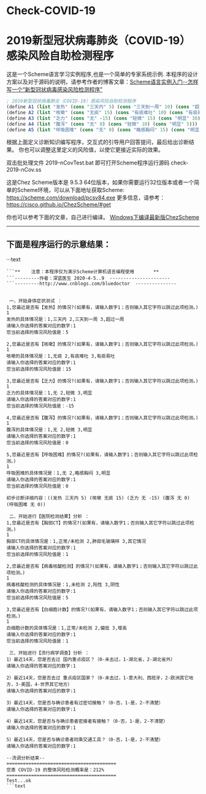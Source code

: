 # Check-COVID-19
2019新型冠状病毒肺炎（COVID-19）感染风险自助检测程序
=
这是一个Scheme语言学习实例程序,也是一个简单的专家系统示例.
本程序的设计方案以及对于源码的说明，请参考作者的博客文章：[Scheme语言实例入门--怎样写一个“新型冠状病毒感染风险检测程序”](https://www.cnblogs.com/bluedoctor/p/12669369.html)
```scheme
; 2019新型冠状病毒肺炎（COVID-19）感染风险自助检测程序
(define A1 (list "发热" (cons "三天内" 5) (cons "三天到一周" 10) (cons "超过一周" 15)))
(define A2 (list "咳嗽" (cons "无痰" 15) (cons "有痰难吐" 10) (cons "有痰易吐" -10)))
(define A3 (list "乏力" (cons "无" -15) (cons "轻微" 15) (cons "明显" 30)))
(define A4 (list "腹泻" (cons "无" 0) (cons "轻微" 10) (cons "明显" 5)))
(define A5 (list "呼吸困难" (cons "无" 0) (cons "略感胸闷" 15) (cons "明显" 30)))
```
根据上面定义诊断知识编写程序，交互式的引导用户回答提问，最后给出诊断结果。
你也可以调整这里定义的风险值，以使它更接近实际的效果。

双击批处理文件 2019-nCovTest.bat 即可打开Scheme程序运行源码 check-2019-nCov.ss

这是Chez Scheme版本是 9.5.3 64位版本，如果你需要运行32位版本或者一个简单的Scheme环境，可以从下面地址获取Scheme:
https://scheme.com/download/pcsv84.exe
更多信息，请参考：
https://cisco.github.io/ChezScheme/#get

你也可以参考下面的文章，自己进行编译。
[Windows下编译最新版ChezScheme](https://www.cnblogs.com/bluedoctor/p/11887867.html)

--------------------------
下面是程序运行的示意结果：
--------------------------

···text
``` ========新冠病毒肺炎(COVID-19)诊断检测实验程序============
```**    注意：本程序仅为演示Scheme计算机语言编程使用       **
```---------作者：深蓝医生 2020-4-5..9  ----------------------
```---------http://www.cnblogs.com/bluedoctor  ---------------


 一、开始身体症状测试 ：
1,您最近是否有【发热】的情况?(如果有，请输入数字1；否则输入其它字符以跳过此项检测。)
1
发热的具体情况是：1,三天内 2,三天到一周 3,超过一周
请输入你选择的答案对应的数字:1
您当前选择的情况风险值是：5

2,您最近是否有【咳嗽】的情况?(如果有，请输入数字1；否则输入其它字符以跳过此项检测。)
1
咳嗽的具体情况是：1,无痰 2,有痰难吐 3,有痰易吐
请输入你选择的答案对应的数字:1
您当前选择的情况风险值是：15

3,您最近是否有【乏力】的情况?(如果有，请输入数字1；否则输入其它字符以跳过此项检测。)
1
乏力的具体情况是：1,无 2,轻微 3,明显
请输入你选择的答案对应的数字:1
您当前选择的情况风险值是：-15

4,您最近是否有【腹泻】的情况?(如果有，请输入数字1；否则输入其它字符以跳过此项检测。)
1
腹泻的具体情况是：1,无 2,轻微 3,明显
请输入你选择的答案对应的数字:1
您当前选择的情况风险值是：0

5,您最近是否有【呼吸困难】的情况?(如果有，请输入数字1；否则输入其它字符以跳过此项检测。)
1
呼吸困难的具体情况是：1,无 2,略感胸闷 3,明显
请输入你选择的答案对应的数字:1
您当前选择的情况风险值是：0

初步诊断详细内容：((发热 三天内 5) (咳嗽 无痰 15) (乏力 无 -15) (腹泻 无 0) (呼吸困难 无 0))

 二、开始进行【医院检测结果】分析 ：
1,您最近是否有【胸部CT】的情况?(如果有，请输入数字1；否则输入其它字符以跳过此项检测。)
1
胸部CT的具体情况是：1,正常/未检测 2,肺部毛玻璃样 3,其它情况
请输入你选择的答案对应的数字:1
您当前选择的情况风险值是：1

2,您最近是否有【病毒核酸检测】的情况?(如果有，请输入数字1；否则输入其它字符以跳过此项检测。)
1
病毒核酸检测的具体情况是：1,未检测 2,阳性 3,阴性
请输入你选择的答案对应的数字:1
您当前选择的情况风险值是：5

3,您最近是否有【白细胞计数】的情况?(如果有，请输入数字1；否则输入其它字符以跳过此项检测。)
1
白细胞计数的具体情况是：1,正常/未检测 2,偏低 3,增高
请输入你选择的答案对应的数字:1
您当前选择的情况风险值是：1

 三、开始进行【流行病学调查】分析 ：
1）最近14天，您是否去过 国内重点疫区？（0-未去过，1-湖北省，2-湖北省外）
请输入你选择的答案对应的数字:1

2）最近14天，您是否去过 重点疫区国家？（0-未去过，1-意大利、西班牙，2-欧洲其它地方，3-美国，4-世界其它地方）
请输入你选择的答案对应的数字:1

3）最近14天，您是否与确诊患者有过密切接触？（0-否，1-是，2-不清楚）
请输入你选择的答案对应的数字:1

4）最近14天，您是否与与确诊患者密接者有接触？（0-否，1-是，2-不清楚）
请输入你选择的答案对应的数字:1

5）最近14天，您是否与确诊患者同乘交通工具？（0-否，1-是，2-不清楚）
请输入你选择的答案对应的数字:1

--流调分析结束--
========================================
您患 COVID-19 的整体风险检测概率是：212%
========================================
Test...ok
```text


